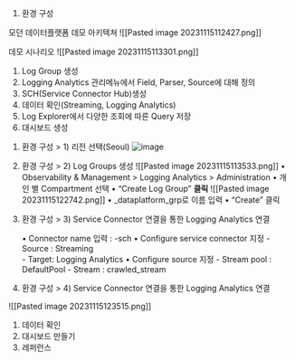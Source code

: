 
1. 환경 구성
   
모던 데이터플랫폼 데모 아키텍쳐
![[Pasted image 20231115112427.png]]

데모 시나리오
   ![[Pasted image 20231115113301.png]]
1) Log Group 생성
2) Logging Analytics 관리메뉴에서 Field, Parser, Source에 대해 정의
3) SCH(Service Connector Hub)생성
4) 데이터 확인(Streaming, Logging Analytics)
5) Log Explorer에서 다양한 조회에 따른 Query 저장
6) 대시보드 생성

1. 환경 구성 > 1) 리전 선택(Seoul)
   ![image](https://github.com/guruwiz/ODWS-S05-OCI-Logging-Analytics/assets/17739592/1ac3d214-481e-4c79-a244-18f660ab4b3a)

1. 환경 구성 > 2) Log Groups 생성
   ![[Pasted image 20231115113533.png]]
   • Observability & Management > Logging Analytics > Administration
   • 개인 별 Compartment 선택
   • “Create Log Group” **클릭**
   ![[Pasted image 20231115122742.png]]
   • <name>_dataplatform_grp로 이름 입력
   • “Create” 클릭
   
1. 환경 구성 > 3) Service Connector 연결을 통한 Logging Analytics 연결
   
   • Connector name 입력 : <name>-sch
   • Configure service connector 지정
		- Source : Streaming  
		- Target: Logging Analytics
    • Configure source 지정
	    - Stream pool : DefaultPool
	    - Stream : crawled_stream

1. 환경 구성 > 4) Service Connector 연결을 통한 Logging Analytics 연결

![[Pasted image 20231115123515.png]]





1. 데이터 확인
2. 대시보드 만들기
3. 레퍼런스
